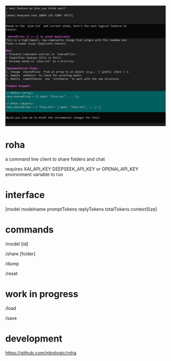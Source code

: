 ![roha session](media/roha3.png)

# roha

a command line client to share folders and chat

requires XAI_API_KEY DEEPSEEK_API_KEY or OPENAI_API_KEY environment variable to run

# interface

[model modelname promptTokens replyTokens totalTokens contextSize]

# commands

/model [id]

/share [folder]

/dump

/reset

# work in progress

/load

/save

# development

https://github.com/nitrologic/roha
